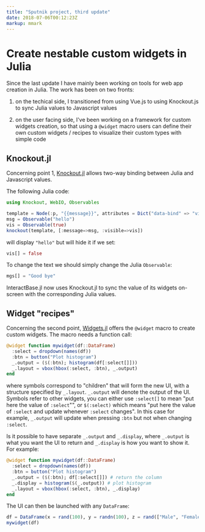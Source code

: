 ```yaml
---
title: "Sputnik project, third update"
date: 2018-07-06T00:12:23Z
markup: mmark
---
```


# Create nestable custom widgets in Julia

Since the last update I have mainly been working on tools for web app creation in Julia. The work has been on two fronts:

1. on the techical side, I transitioned from using Vue.js to using Knockout.js to sync Julia values to Javascript values

2. on the user facing side, I've been working on a framework for custom widgets creation, so that using a `@widget` macro users can define their own custom widgets / recipes to visualize their custom types with simple code

## Knockout.jl

Concerning point 1, [Knockout.jl](https://github.com/JuliaGizmos/Knockout.jl) allows two-way binding between Julia and Javascript values.

The following Julia code:

```julia
using Knockout, WebIO, Observables

template = Node(:p, "{{message}}", attributes = Dict("data-bind" => "visible : visible"))
msg = Observable("hello")
vis = Observable(true)
knockout(template, [:message=>msg, :visible=>vis])
```

will display `"hello"` but will hide it if we set:

```julia
vis[] = false
```

To change the text we should simply change the Julia `Observable`:

```julia
mgs[] = "Good bye"
```

InteractBase.jl now uses Knockout.jl to sync the value of its widgets on-screen with the corresponding Julia values.

## Widget "recipes"

Concerning the second point, [Widgets.jl](https://github.com/piever/Widgets.jl) offers the `@widget` macro to create custom widgets. The macro needs a function call:

```julia
@widget function mywidget(df::DataFrame)
  :select = dropdown(names(df))
  :btn = button("Plot histogram")
  _.output = ($(:btn); histogram(df[:select[]]))
  _.layout = vbox(hbox(:select, :btn), _.output)
end
```

where symbols correspond to "children" that will form the new UI, with a structure specified by `_.layout`. `_.output` will denote the output of the UI. Symbols refer to other widgets, you can either use `:select[]` to mean "put here the value of `:select`"", or `$(:select)` which means "put here the value of `:select` and update whenever `:select` changes". In this case for example, `_.output` will update when pressing `:btn` but not when changing `:select`.

Is it possible to have separate `_.output` and `_.display`, where `_.output` is what you want the UI to return and `_.display` is how you want to show it. For example:

```julia
@widget function mywidget(df::DataFrame)
  :select = dropdown(names(df))
  :btn = button("Plot histogram")
  _.output = ($(:btn); df[:select[]]) # return the column
  _.display = histogram($(_.output)) # plot histogram
  _.layout = vbox(hbox(:select, :btn), _.display)
end
```

The UI can then be launched with any `DataFrame`:

```julia
df = DataFrame(x = rand(100), y = randn(100), z = rand(["Male", "Female"], 100))
mywidget(df)
```
